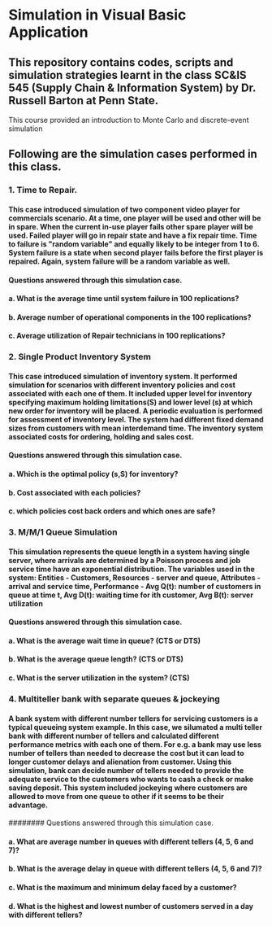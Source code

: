 # Simulation in Visual Basic Application

## This repository contains codes, scripts and simulation strategies learnt in the class SC&IS 545 (Supply Chain & Information System) by Dr. Russell Barton at Penn State.
This course provided an introduction to Monte Carlo and discrete-event simulation

## Following are the simulation cases performed in this class.

### 1. Time to Repair. 
#### This case introduced simulation of two component video player for commercials scenario. At a time, one player will be used and other will be in spare. When the current in-use player fails other spare player will be used. Failed player will go in repair state and have a fix repair time. Time to failure is "random variable" and equally likely to be integer from 1 to 6. System failure is a state when second player fails before the first player is repaired. Again, system failure will be a random variable as well.

#### Questions answered through this simulation case.
#### a. What is the average time until system failure in 100 replications?
#### b. Average number of operational components in the 100 replications?
#### c. Average utilization of Repair technicians in 100 replications?

### 2. Single Product Inventory System
#### This case introduced simulation of inventory system. It performed simulation for scenarios with different inventory policies and cost associated with each one of them. It included upper level for inventory specifying maximum holding limitations(S) and lower level (s) at which new order for inventory will be placed. A periodic evaluation is performed for assessment of inventory level. The system had different fixed demand sizes from customers with mean interdemand time. The inventory system associated costs for ordering, holding and sales cost.

#### Questions answered through this simulation case.
#### a. Which is the optimal policy (s,S) for inventory?
#### b. Cost associated with each policies?
#### c. which policies cost back orders and which ones are safe? 

### 3. M/M/1 Queue Simulation
#### This simulation represents the queue length in a system having single server, where arrivals are determined by a Poisson process and job service time have an exponential distribution. The variables used in the system: Entities - Customers, Resources - server and queue,  Attributes - arrival and service time, Performance - Avg Q(t): number of customers in queue at time t, Avg D(t): waiting time for ith customer, Avg B(t): server utilization

#### Questions answered through this simulation case.
#### a. What is the average wait time in queue? (CTS or DTS)
#### b. What is the average queue length? (CTS or DTS)
#### c. What is the server utilization in the system? (CTS)

### 4. Multiteller bank with separate queues & jockeying
#### A bank system with different number tellers for servicing customers is a typical queueing system example. In this case, we silumated a multi teller bank with different number of tellers and calculated different performance metrics with each one of them. For e.g. a bank may use less number of tellers than needed to decrease the cost but it can lead to longer customer delays and alienation from customer. Using this simulation, bank can decide number of tellers needed to provide the adequate service to the customers who wants to cash a check or make saving deposit. This system included jockeying where customers are allowed to move from one queue to other if it seems to be their advantage.

######## Questions answered through this simulation case.
#### a. What are average number in queues with different tellers (4, 5, 6 and 7)?
#### b. What is the average delay in queue with different tellers (4, 5, 6 and 7)?
#### c. What is the maximum and minimum delay faced by a customer?
#### d. What is the highest and lowest number of customers served in a day with different tellers?



